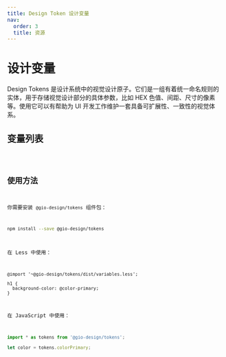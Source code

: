 ```yaml
---
title: Design Token 设计变量
nav:
  order: 3
  title: 资源
---
```


# 设计变量

Design Tokens 是设计系统中的视觉设计原子。它们是一组有着统一命名规则的实体，用于存储视觉设计部分的具体参数，比如 HEX 色值、间距、尺寸的像素等。使用它可以有帮助为 UI 开发工作维护一套具备可扩展性、一致性的视觉体系。

## 变量列表

<code src="./tokenDemos/tokens.tsx" inline />

## 使用方法

你需要安装 `@gio-design/tokens` 组件包：

```bash
npm install --save @gio-design/tokens
```

在 Less 中使用：

```less
@import '~@gio-design/tokens/dist/variables.less';

h1 {
  background-color: @color-primary;
}
```

在 JavaScript 中使用：

```javascript
import * as tokens from '@gio-design/tokens';

let color = tokens.colorPrimary;
```
